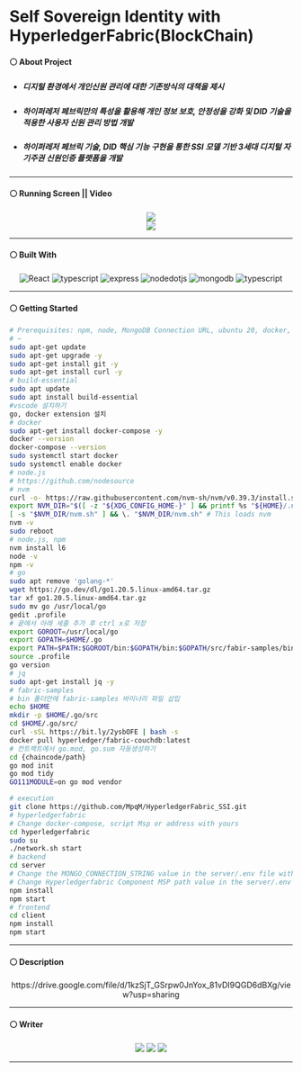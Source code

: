 # Self Sovereign Identity with HyperledgerFabric(BlockChain)
#### ⚪ About Project
* ##### 디지털 환경에서 개인신원 관리에 대한 기존방식의 대책을 제시
* ##### 하이퍼레저 페브릭만의 특성을 활용해 개인 정보 보호, 안정성을 강화 및 DID 기술을 적용한 사용자 신원 관리 방법 개발
* ##### 하이퍼레저 페브릭 기술, DID 핵심 기능 구현을 통한 SSI 모델 기반 3세대 디지털 자기주권 신원인증 플랫폼을 개발

- - -

#### ⚪ Running Screen || Video
<p align ="center">
  <a href="https://www.youtube.com/watch?v=-RhS38dKmUY"><img src ="https://img.shields.io/badge/youtube-FF0000.svg?&style=for-the-badge&logo=youtube&logoColor=white"/></a>
  </br>
  <img src="https://github.com/MpqM/HyperledgerFabric_SSI/assets/79093184/56bd1b8d-6dfc-468b-ae47-3d61733919ca">
</p>

- - -

#### ⚪ Built With
<p align ="center">
  <img alt="React" src ="https://img.shields.io/badge/react-61DAFB.svg?&style=for-the-badge&logo=React&logoColor=white"/> <img alt="typescript" src ="https://img.shields.io/badge/typescript-3178C6.svg?&style=for-the-badge&logo=typescript&logoColor=white"/> <img alt="express" src ="https://img.shields.io/badge/express-339933.svg?&style=for-the-badge&logo=express&logoColor=white"/> <img alt="nodedotjs" src ="https://img.shields.io/badge/nodejs-339933.svg?&style=for-the-badge&logo=nodedotjs&logoColor=white"/> <img alt="mongodb" src ="https://img.shields.io/badge/mongodb-339933.svg?&style=for-the-badge&logo=mongodb&logoColor=white"/> <img alt="typescript" src ="https://img.shields.io/badge/hyperledger-3178C6.svg?&style=for-the-badge&logo=hyperledger&logoColor=white"/>
</p>

- - -

#### ⚪ Getting Started
```bash
# Prerequisites: npm, node, MongoDB Connection URL, ubuntu 20, docker, fabric-bin
# ~
sudo apt-get update
sudo apt-get upgrade -y
sudo apt-get install git -y
sudo apt-get install curl -y
# build-essential
sudo apt update
sudo apt install build-essential
#vscode 설치하기
go, docker extension 설치
# docker
sudo apt-get install docker-compose -y
docker --version
docker-compose --version
sudo systemctl start docker
sudo systemctl enable docker
# node.js
# https://github.com/nodesource
# nvm
curl -o- https://raw.githubusercontent.com/nvm-sh/nvm/v0.39.3/install.sh | bash
export NVM_DIR="$([ -z "${XDG_CONFIG_HOME-}" ] && printf %s "${HOME}/.nvm" || printf %s "${XDG_CONFIG_HOME}/nvm")"
[ -s "$NVM_DIR/nvm.sh" ] && \. "$NVM_DIR/nvm.sh" # This loads nvm
nvm -v
sudo reboot
# node.js, npm
nvm install l6
node -v
npm -v
# go
sudo apt remove 'golang-*'
wget https://go.dev/dl/go1.20.5.linux-amd64.tar.gz
tar xf go1.20.5.linux-amd64.tar.gz
sudo mv go /usr/local/go
gedit .profile
# 끝에서 아래 세줄 추가 후 ctrl x로 저장
export GOROOT=/usr/local/go
export GOPATH=$HOME/.go
export PATH=$PATH:$GOROOT/bin:$GOPATH/bin:$GOPATH/src/fabir-samples/bin
source .profile
go version
# jq
sudo apt-get install jq -y
# fabric-samples
# bin 폴더안에 fabric-samples 바이너리 파일 삽입
echo $HOME
mkdir -p $HOME/.go/src
cd $HOME/.go/src/
curl -sSL https://bit.ly/2ysbOFE | bash -s
docker pull hyperledger/fabric-couchdb:latest
# 컨트랙트에서 go.mod, go.sum 자동생성하기
cd {chaincode/path}
go mod init
go mod tidy
GO111MODULE=on go mod vendor
```
```bash
# execution
git clone https://github.com/MpqM/HyperledgerFabric_SSI.git
# hyperledgerfabric
# Change docker-compose, script Msp or address with yours
cd hyperledgerfabric
sudo su
./network.sh start
# backend
cd server
# Change the MONGO_CONNECTION_STRING value in the server/.env file with yours
# Change Hyperledgerfabric Component MSP path value in the server/.env file with yours
npm install
npm start
# frontend
cd client
npm install
npm start
```

- - -

#### ⚪ Description
<p align ="center">
https://drive.google.com/file/d/1kzSjT_GSrpw0JnYox_81vDI9QGD6dBXg/view?usp=sharing
</p>

- - -

#### ⚪ Writer
<p align ="center">
  <img src ="https://img.shields.io/badge/gmail-EA4335.svg?&style=for-the-badge&logo=gmail&logoColor=white"/></a> <a href = "https://github.com/MpqM"><img src ="https://img.shields.io/badge/GitHub-181717.svg?&style=for-the-badge&logo=GitHub&logoColor=white"/></a> <a href = "https://MpqM.tistory.com/"> <img src ="https://img.shields.io/badge/tistory-000000.svg?&style=for-the-badge&logo=Tistory&logoColor=white"/></a>
</p>

- - -
